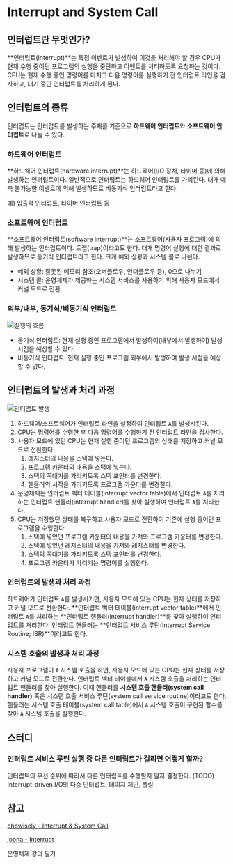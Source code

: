# Interrupt and System Call

## 인터럽트란 무엇인가?

**인터럽트(interrupt)**는 특정 이벤트가 발생하여 이것을 처리해야 할 경우 CPU가 현재 수행 중이던 프로그램의 실행을 중단하고 이벤트를 처리하도록 요청하는 것이다. CPU는 현재 수행 중인 명령어를 마치고 다음 명령어를 실행하기 전 인터럽트 라인을 검사하고, 대기 중인 인터럽트를 처리하게 된다.



## 인터럽트의 종류

인터럽트는 인터럽트를 발생하는 주체를 기준으로 **하드웨어 인터럽트**와 **소프트웨어 인터럽트**로 나눌 수 있다.



### 하드웨어 인터럽트

**하드웨어 인터럽트(hardware interrupt)**는 하드웨어(I/O 장치, 타이머 등)에 의해 발생하는 인터럽트이다. 일반적으로 인터럽트는 하드웨어 인터럽트를 가리킨다. 대개 예측 불가능한 이벤트에 의해 발생하므로 비동기식 인터럽트라고 한다.

예) 입출력 인터럽트, 타이머 인터럽트 등



### 소프트웨어 인터럽트

**소프트웨어 인터럽트(software interrupt)**는 소프트웨어(사용자 프로그램)에 의해 발생하는 인터럽트이다. 트랩(trap)이라고도 한다. 대개 명령어 실행에 대한 결과로 발생하므로 동기식 인터럽트라고 한다. 크게 예외 상황과 시스템 콜로 나뉜다.

- 예외 상황: 잘못된 메모리 참조(오버플로우, 언더플로우 등), 0으로 나누기
- 시스템 콜: 운영체제가 제공하는 시스템 서비스를 사용하기 위해 사용자 모드에서 커널 모드로 전환



### 외부/내부, 동기식/비동기식 인터럽트

![실행의 흐름](https://user-images.githubusercontent.com/57662010/209100673-37bde2ea-fb0b-4a76-8084-168b0d465e11.JPG)

- 동기식 인터럽트: 현재 실행 중인 프로그램에서 발생하여(내부에서 발생하여) 발생 시점을 예상할 수 있다.
- 비동기식 인터럽트: 현재 실행 중인 프로그램 외부에서 발생하여 발생 시점을 예상할 수 없다.



## 인터럽트의 발생과 처리 과정

![인터럽트 발생](https://user-images.githubusercontent.com/57662010/209100709-2344118f-a538-4d19-9607-6075d8501a7d.JPG)

1. 하드웨어/소프트웨어가 인터럽트 라인을 설정하여 인터럽트 `A`를 발생시킨다.
2. CPU는 명령어를 수행한 후 다음 명령어를 수행하기 전 인터럽트 라인을 검사한다.
3. 사용자 모드에 있던 CPU는 현재 실행 중이던 프로그램의 상태를 저장하고 커널 모드로 전환한다.
   1. 레지스터의 내용을 스택에 넣는다.
   2. 프로그램 카운터의 내용을 스택에 넣는다.
   3. 스택의 꼭대기를 가리키도록 스택 포인터를 변경한다.
   4. 핸들러의 시작을 가리키도록 프로그램 카운터를 변경한다. 
4. 운영체제는 인터럽트 벡터 테이블(interrupt vector table)에서 인터럽트 `A`를 처리하는 인터럽트 핸들러(interrupt handler)를 찾아 실행하여 인터럽트 `A`를 처리한다.
5. CPU는 저장했던 상태를 복구하고 사용자 모드로 전환하여 기존에 실행 중이던 프로그램을 수행한다.
   1. 스택에 넣었던 프로그램 카운터의 내용을 가져와 프로그램 카운터를 변경한다.
   2. 스택에 넣었던 레지스터의 내용을 가져와 레지스터를 변경한다.
   3. 스택의 꼭대기를 가리키도록 스택 포인터를 변경한다.
   4. 프로그램 카운터가 가리키는 명령어를 실행한다.



### 인터럽트의 발생과 처리 과정

하드웨어가 인터럽트 `A`를 발생시키면, 사용자 모드에 있는 CPU는 현재 상태를 저장하고 커널 모드로 전환한다. **인터럽트 벡터 테이블(interrupt vector table)**에서 인터럽트 `A`를 처리하는 **인터럽트 핸들러(interrupt handler)**를 찾아 실행하여 인터럽트를 처리한다. 인터럽트 핸들러는 **인터럽트 서비스 루틴(Interrupt Service Routine; ISR)**이라고도 한다. 



### 시스템 호출의 발생과 처리 과정

사용자 프로그램이 `A` 시스템 호출을 하면, 사용자 모드에 있는 CPU는 현재 상태를 저장하고 커널 모드로 전환한다. 인터럽트 벡터 테이블에서 `A` 시스템 호출을 처리하는 인터럽트 핸들러를 찾아 실행한다. 이때 핸들러를 **시스템 호출 핸들러(system call handler)** 혹은 시스템 호출 서비스 루틴(system call service routine)이라고도 한다. 핸들러는 시스템 호출 테이블(system call table)에서 `A` 시스템 호출이 구현된 함수를 찾아 `A` 시스템 호출을 실행한다.



## 스터디

### 인터럽트 서비스 루틴 실행 중 다른 인터럽트가 걸리면 어떻게 할까?

인터럽트의 우선 순위에 따라서 다른 인터럽트를 수행할지 말지 결정한다. (TODO) Interrupt-driven I/O의 다중 인터럽트, 데이지 체인, 폴링



## 참고

[chowisely - Interrupt & System Call](https://velog.io/@chowisely/Operating-Systems-Interrupt-System-Call)

[joona - Interrupt](https://jooona.tistory.com/3)

운영체제 강의 필기
